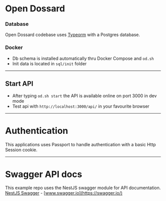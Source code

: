 
# Open Dossard

### Database

Open Dossard codebase uses [Typeorm](http://typeorm.io/) with a Postgres database.

### Docker 

- Db schema is installed automatically thru Docker Compose and `od.sh`
- Init data is located in `sql/init` folder

----------

## Start API

- After typing `od.sh start` the API is available online on port 3000 in dev mode 
- Test api with `http://localhost:3000/api/` in your favourite browser

----------

# Authentication
 
This applications uses Passport to handle authentication with a basic Http Session cookie.  

----------
 
# Swagger API docs

This example repo uses the NestJS swagger module for API documentation. [NestJS Swagger](https://github.com/nestjs/swagger) - [www.swagger.io](https://swagger.io/)        
